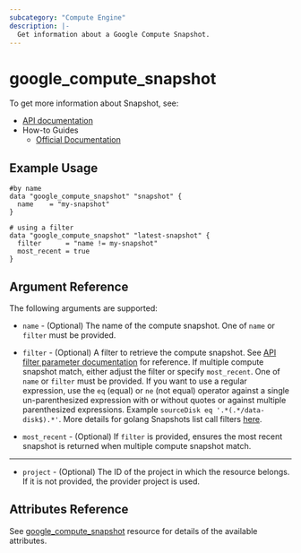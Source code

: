 ```yaml
---
subcategory: "Compute Engine"
description: |-
  Get information about a Google Compute Snapshot.
---
```


# google_compute_snapshot

To get more information about Snapshot, see:

* [API documentation](https://cloud.google.com/compute/docs/reference/rest/v1/snapshots)
* How-to Guides
    * [Official Documentation](https://cloud.google.com/compute/docs/disks/create-snapshots)

## Example Usage

```hcl
#by name 
data "google_compute_snapshot" "snapshot" {
  name    = "my-snapshot"
}

# using a filter
data "google_compute_snapshot" "latest-snapshot" {
  filter      = "name != my-snapshot"
  most_recent = true
}
```

## Argument Reference

The following arguments are supported:

* `name` - (Optional) The name of the compute snapshot. One of `name` or `filter` must be provided.

* `filter` - (Optional) A filter to retrieve the compute snapshot.
    See [API filter parameter documentation](https://cloud.google.com/compute/docs/reference/rest/v1/snapshots/list#body.QUERY_PARAMETERS.filter) for reference.
    If multiple compute snapshot match, either adjust the filter or specify `most_recent`. One of `name` or `filter` must be provided.
    If you want to use a regular expression, use the `eq` (equal) or `ne` (not equal) operator against a single un-parenthesized expression with or without quotes or against multiple parenthesized expressions. Example `sourceDisk eq '.*(.*/data-disk$).*'`. More details for golang Snapshots list call filters [here](https://pkg.go.dev/google.golang.org/api/compute/v1#SnapshotsListCall.Filter).

* `most_recent` - (Optional) If `filter` is provided, ensures the most recent snapshot is returned when multiple compute snapshot match. 

- - -

* `project` - (Optional) The ID of the project in which the resource belongs.
    If it is not provided, the provider project is used.

## Attributes Reference

See [google_compute_snapshot](https://registry.terraform.io/providers/hashicorp/google/latest/docs/resources/compute_snapshot) resource for details of the available attributes.
